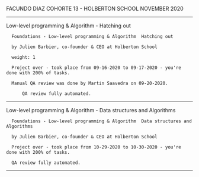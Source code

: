 FACUNDO DIAZ COHORTE 13 - HOLBERTON SCHOOL NOVEMBER 2020

-------------------
Low-level programming & Algorithm - Hatching out

	  Foundations - Low-level programming & Algorithm  Hatching out

	  by Julien Barbier, co-founder & CEO at Holberton School

	  weight: 1

	  Project over - took place from 09-16-2020 to 09-17-2020 - you're done with 200% of tasks.

	  Manual QA review was done by Martin Saavedra on 09-20-2020.

       	  QA review fully automated.

--------------------

Low-level programming & Algorithm - Data structures and Algorithms

	  Foundations - Low-level programming & Algorithm  Data structures and Algorithms

	  by Julien Barbier, co-founder & CEO at Holberton School

 	  Project over - took place from 10-29-2020 to 10-30-2020 - you're done with 200% of tasks.

	  QA review fully automated.
-----------------